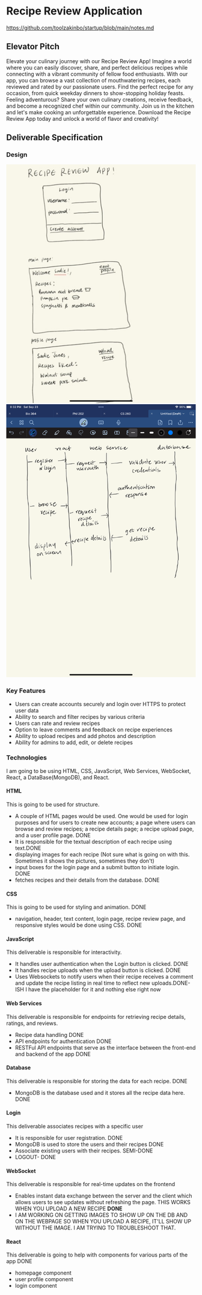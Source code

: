 # Recipe Review Application
https://github.com/toolzakinbo/startup/blob/main/notes.md

## Elevator Pitch
Elevate your culinary journey with our Recipe Review App! Imagine a world where you can easily discover, share, and perfect delicious recipes while connecting with a vibrant community of fellow food enthusiasts. With our app, you can browse a vast collection of mouthwatering recipes, each reviewed and rated by our passionate users. Find the perfect recipe for any occasion, from quick weekday dinners to show-stopping holiday feasts. Feeling adventurous? Share your own culinary creations, receive feedback, and become a recognized chef within our community. Join us in the kitchen and let's make cooking an unforgettable experience. Download the Recipe Review App today and unlock a world of flavor and creativity!

## Deliverable Specification
### Design
![DES](IMG0016.jpg)
![DEST](IMG0118.PNG)
### Key Features
- Users can create accounts securely and login over HTTPS to protect user data
- Ability to search and filter recipes by various criteria
- Users can rate and review recipes
- Option to leave comments and feedback on recipe experiences
- Ability to upload recipes and add photos and description
- Ability for admins to add, edit, or delete recipes
### Technologies
I am going to be using HTML, CSS, JavaScript, Web Services, WebSocket, React, a DataBase(MongoDB), and React. 
#### HTML
This is going to be used for structure.
- A couple of HTML pages would be used. One would be used for login purposes and for users to create new accounts; a page where users can browse and review recipes; a recipe details page; a recipe upload page, and a user profile page. DONE
- It is responsible for the textual description of each recipe using text.DONE
- displaying images for each recipe (Not sure what is going on with this. Sometimes it shows the pictures, sometimes they don't)
- input boxes for the login page and a submit button to initiate login. DONE
- fetches recipes and their details from the database. DONE
#### CSS
This is going to be used for styling and animation. DONE
- navigation, header, text content, login page, recipe review page, and responsive styles would be done using CSS. DONE
#### JavaScript
This deliverable is responsible for interactivity.
- It handles user authentication when the Login button is clicked. DONE
- It handles recipe uploads when the upload button is clicked. DONE
- Uses Websockets to notify users when their recipe receives a comment and update the recipe listing in real time to reflect new uploads.DONE-ISH I have the placeholder for it and nothing else right now
#### Web Services
This deliverable is responsible for endpoints for retrieving recipe details, ratings, and reviews.
- Recipe data handling DONE
- API endpoints for authentication DONE
- RESTFul API endpoints that serve as the interface between the front-end and backend of the app DONE
#### Database
This deliverable is responsible for storing the data for each recipe. DONE
- MongoDB is the database used and it stores all the recipe data here. DONE
#### Login
This deliverable associates recipes with a specific user
- It is responsible for user registration. DONE
- MongoDB is used to store the users and their recipes DONE
- Associate existing users with their recipes. SEMI-DONE
- LOGOUT- DONE
#### WebSocket 
This deliverable is responsible for real-time updates on the frontend
- Enables instant data exchange between the server and the client which allows users to see updates without refreshing the page. THIS WORKS WHEN YOU UPLOAD A NEW RECIPE **DONE**
- I AM WORKING ON GETTING IMAGES TO SHOW UP ON THE DB AND ON THE WEBPAGE SO WHEN YOU UPLOAD A RECIPE, IT'LL SHOW UP WITHOUT THE IMAGE. I AM TRYING TO TROUBLESHOOT THAT.
#### React
This deliverable is going to help with components for various parts of the app DONE
- homepage component
- user profile component
- login component
